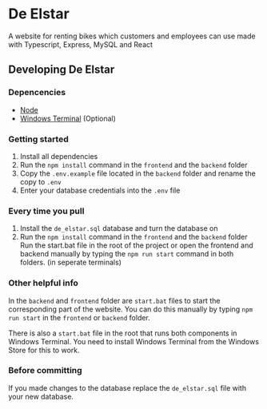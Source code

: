 # De Elstar

A website for renting bikes which customers and employees can use made with Typescript, Express, MySQL and React

## Developing De Elstar

### Depencencies
* [Node](https://nodejs.org/)
* [Windows Terminal](https://www.microsoft.com/en-us/p/windows-terminal/9n0dx20hk701) (Optional)

### Getting started
1. Install all dependencies
2. Run the `npm install` command in the `frontend` and the `backend` folder
3. Copy the `.env.example` file located in the `backend` folder and rename the copy to `.env`
4. Enter your database credentials into the `.env` file

### Every time you pull
1. Install the `de_elstar.sql` database and turn the database on
2. Run the `npm install` command in the `frontend` and the `backend` folder
Run the start.bat file in the root of the project or open the frontend and backend manually by typing the `npm run start` command in both folders. (in seperate terminals)

### Other helpful info
In the `backend` and `frontend` folder are `start.bat` files to start the corresponding part of the website. You can do this manually by typing `npm run start` in the `frontend` or `backend` folder.

There is also a `start.bat` file in the root that runs both components in Windows Terminal. You need to install Windows Terminal from the Windows Store for this to work.

### Before committing
If you made changes to the database replace the `de_elstar.sql` file with your new database.